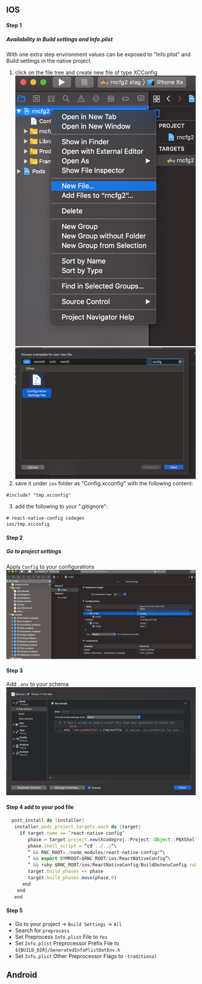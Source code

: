 
## IOS
#### Step 1
##### Availability in Build settings and Info.plist
With one extra step environment values can be exposed to "Info.plist" and Build settings in the native project.

1. click on the file tree and create new file of type XCConfig
   ![img](./images/1.ios_new_file.png)
   ![img](./images/2.ios_file_type.png)
2. save it under `ios` folder as "Config.xcconfig" with the following content:

```
#include? "tmp.xcconfig"
```

3. add the following to your ".gitignore":
```
# react-native-config codegen
ios/tmp.xcconfig

```
#### Step 2
##### Go to project settings
Apply ``Config`` to your configurations
   ![img](./images/3.ios_apply_config.png)

#### Step 3
Add ``.env`` to your schema
   ![img](./images/ios.png)

#### Step 4 add to your pod file 
```js
  post_install do |installer|
   installer.pods_project.targets.each do |target|
     if target.name == ‘react-native-config’
        phase = target.project.new(Xcodeproj::Project::Object::PBXShellScriptBuildPhase)
        phase.shell_script = “cd ../../“\
        ” && RNC_ROOT=./node_modules/react-native-config/“\
        ” && export SYMROOT=$RNC_ROOT/ios/ReactNativeConfig”\
        ” && ruby $RNC_ROOT/ios/ReactNativeConfig/BuildDotenvConfig.ruby”
        target.build_phases << phase
        target.build_phases.move(phase,0)
      end
    end
   end
```

#### Step 5
- Go to your project -> ``Build Settings`` -> ``All``
- Search for ``preprocess``
- Set Preprocess ``Info.plist`` File to ``Yes``
- Set ``Info.plist`` Preprocessor Prefix File to ``${BUILD_DIR}/GeneratedInfoPlistDotEnv.h``
- Set ``Info.plist`` Other Preprocessor Flags to ``-traditional``


## Android
